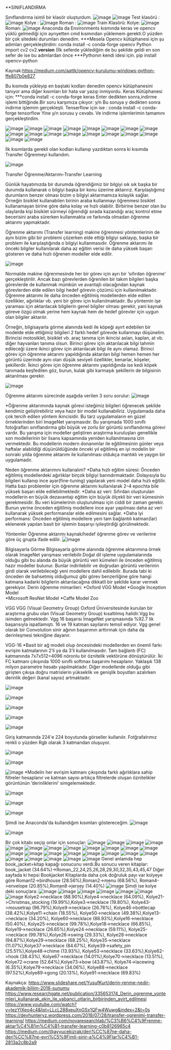 **SINIFLANDIRMA

Sınıflandırma isimli bir klasör oluşturdum.
![image](https://user-images.githubusercontent.com/61595808/111068231-fef1e480-84d8-11eb-9470-9377cc6d3789.png)
![image](https://user-images.githubusercontent.com/61595808/111068237-04e7c580-84d9-11eb-8fe2-46f77e4b476b.png)
Test klasörü :
![image](https://user-images.githubusercontent.com/61595808/111068260-16c96880-84d9-11eb-9269-fb98ef370fbb.png)
Kolye :
![image](https://user-images.githubusercontent.com/61595808/111068276-26e14800-84d9-11eb-8deb-8fe4b63208b7.png)
Roman :
![image](https://user-images.githubusercontent.com/61595808/111068280-2fd21980-84d9-11eb-8e39-851e82fffc88.png)
Train Klasörü:
Kolye:
![image](https://user-images.githubusercontent.com/61595808/111068290-424c5300-84d9-11eb-9a98-718c182a4792.png)
Roman:
![image](https://user-images.githubusercontent.com/61595808/111068296-4b3d2480-84d9-11eb-8f59-4720108eae3e.png)
Anaconda da Environments kısmında keras ve opencv yüklü gelmediği için ayrıyetten cmd  kısmından yüklemem gerekti.O yüzden bir çok sitedeki durumları denedim.
***Mesela Opencv kütüphanesi için şu adımları gerçekleştirdim:
conda install -c conda-forge opencv 
Python
import cv2
cv2.__version__
(İlk seferde yüklediğim de bu şekilde geldi en son sefer de ise bu adımlardan önce 
***Pythonın kendi idesi için.
pip install opencv-python

Kaynak:https://medium.com/aattk/opencv-kurulumu-windows-python-ffe807b0e827

Bu kısmıda yükleyip en baştaki kodları denedim opencv kütüphanesini tanıyor ama 
diğer kısımları bir hata var yazıp inmiyordu.
Keras Kütüphanesi için:
***conda install -c conda-forge keras
Enter dedikten sonra,indirme işlemi bittiğinde.Bir soru karşımıza çıkıyor:
y/n 
Bu soruya y dedikten sonra indirme işlemim gerçekleşti. 
Tenserflow için ise :
conda install -c conda-forge tensorflow
Yine y/n sorusu 
y cevabı.
Ve indirme işlemlerimin tamamını gerçekleştirdim.

![image](https://user-images.githubusercontent.com/61595808/111068432-c3a3e580-84d9-11eb-8123-89e764d58cf2.png)
![image](https://user-images.githubusercontent.com/61595808/111068440-c7d00300-84d9-11eb-9e22-7ead45a10098.png)
![image](https://user-images.githubusercontent.com/61595808/111068453-d5858880-84d9-11eb-857b-884940625111.png)
![image](https://user-images.githubusercontent.com/61595808/111068460-db7b6980-84d9-11eb-9ff9-e7016e227662.png)
![image](https://user-images.githubusercontent.com/61595808/111068466-e0d8b400-84d9-11eb-9216-17c703c65d06.png)
![image](https://user-images.githubusercontent.com/61595808/111068469-e504d180-84d9-11eb-8309-b712a6c7911a.png)
![image](https://user-images.githubusercontent.com/61595808/111068477-ea621c00-84d9-11eb-8acf-4023ff48993b.png)
![image](https://user-images.githubusercontent.com/61595808/111068480-ee8e3980-84d9-11eb-88d3-a4fe0eb610d5.png)
![image](https://user-images.githubusercontent.com/61595808/111068483-f221c080-84d9-11eb-817c-ce14ef90abca.png)
![image](https://user-images.githubusercontent.com/61595808/111068487-f9e16500-84d9-11eb-859c-6975b2f85d04.png)
![image](https://user-images.githubusercontent.com/61595808/111068490-fd74ec00-84d9-11eb-9b48-118a3fce3c02.png)
![image](https://user-images.githubusercontent.com/61595808/111068497-02d23680-84da-11eb-805d-717fcb2cb4fd.png)
![image](https://user-images.githubusercontent.com/61595808/111068499-06fe5400-84da-11eb-9b50-f27d4a9ec5b8.png)
![image](https://user-images.githubusercontent.com/61595808/111068501-0a91db00-84da-11eb-95a8-39c5cf606337.png)
![image](https://user-images.githubusercontent.com/61595808/111068503-0d8ccb80-84da-11eb-8b5f-2c3c184bbaab.png)
![image](https://user-images.githubusercontent.com/61595808/111068504-11b8e900-84da-11eb-8126-2554fe08cae9.png)
![image](https://user-images.githubusercontent.com/61595808/111068509-14b3d980-84da-11eb-9173-879d7c8251d4.png)
![image](https://user-images.githubusercontent.com/61595808/111068513-18476080-84da-11eb-9ab2-0151a67b93eb.png)


İlk kısımlarda gerekli olan kodları kullanıp yazdıktan sonra ki kısımda  Transfer Öğrenmeyi kullandım.

![image](https://user-images.githubusercontent.com/61595808/111067519-c00e5f80-84d5-11eb-8618-9cb4e7736c5d.png)

Transfer Öğrenme/Aktarımı-Transfer Learning

Günlük hayatımızda bir durumda öğrendiğimiz bir bilgiyi sık sık başka bir durumda kullanarak o bilgiyi başka bir konu üzerine aktarırız. Karşılaştığımız durumların benzer olması bizim o bilgiyi aktarmamıza kolaylık sağlar. Örneğin bisiklet kullanabilen birinin araba kullanmayı öğrenmesi bisiklet kullanamayan birine göre daha kolay ve hızlı olabilir. Birbirine benzer olan bu olaylarda kişi bisiklet sürmeyi öğrendiği sırada kazandığı araç kontrol etme becerisini araba sürerken kullanmakta ve farkında olmadan öğrenme aktarımı yapmaktadır.

Öğrenme aktarımı (Transfer learning) makine öğrenmesi yöntemlerinin de aynı bizim gibi bir problemi çözerken elde ettiği bilgiyi saklayıp, başka bir problem ile karşılaştığında o bilgiyi kullanmasıdır. Öğrenme aktarımı ile önceki bilgiler kullanılarak daha az eğitim verisi ile daha yüksek başarı gösteren ve daha hızlı öğrenen modeller elde edilir.

![image](https://user-images.githubusercontent.com/61595808/111067579-0237a100-84d6-11eb-90fd-c0d77c3162aa.png)

Normalde makine öğrenmesinde her bir görev için ayrı bir ‘sıfırdan öğrenme’ gerçekleştirilir. Ancak bazı görevlerden öğrenilen bir takım bilgileri başka görevlerde de kullanmak mümkün ve avantajlı olacağından kaynak görevlerden elde edilen bilgi hedef görevin çözümü için kullanılmaktadır. Öğrenme aktarımı ile daha önceden eğitilmiş modellerden elde edilen özellikler, ağırlıklar vb. yeni bir görev için kullanılmaktadır. Bu yöntemin işe yaraması için aktarılacak bilgilerin genel bilgiler olması gerekir, yani kaynak göreve özgü olmak yerine hem kaynak hem de hedef görevler için uygun olan bilgiler aktarılır.

Örneğin, bilgisayarla görme alanında kedi ile köpeği ayırt edebilen bir modelde elde ettiğimiz bilgileri 2 farklı hedef görevde kullanmayı düşünelim. Birincisi motosiklet, bisiklet vb. araç tanıma için ikincisi aslan, kaplan, at vb. diğer hayvanları tanıma olsun. Birinci görev için aktarılacak bilgi tahmin edileceği üzere ikinci görev için aktarılacak bilgi ile aynı olamaz. Birinci görev için öğrenme aktarımı yapıldığında aktarılan bilgi hemen hemen her görüntü üzerinde aynı olan düşük seviyeli özellikler, kenarlar, köşeler, şekillerdir. İkinci görev için öğrenme aktarımı yapıldığında ise kedi köpek tanımada keşfedilen göz, burun, kulak gibi karmaşık şekillerin de bilgisinin aktarılması gerekir.

![image](https://user-images.githubusercontent.com/61595808/111067592-167b9e00-84d6-11eb-845c-5335758e9fd4.png)

Öğrenme aktarımı sürecinde aşağıda verilen 3 soru sorulur:
![image](https://user-images.githubusercontent.com/61595808/111067628-3612c680-84d6-11eb-8da5-30e97d13d767.png)

*Öğrenme aktarımında kaynak görevi isteğimiz bilgileri öğrenecek şekilde kendimiz geliştirebiliriz veya hazır bir model kullanabiliriz. Uygulamada daha çok tercih edilen yöntem ikincisidir. Bu tarz uygulamaların en güzel örneklerinden biri ImageNet yarışmasıdır. Bu yarışmada 1000 sınıflı fotoğrafları sınıflandırma gibi büyük ve zorlu bir görüntü sınıflandırma görevi vardır. Bu yarışma için modeller geliştiren araştırma kuruluşları genellikle son modellerinin bir lisans kapsamında yeniden kullanılmasına izin vermektedir. Bu modellerin modern donanımlar ile eğitilmesinin günler veya haftalar alabildiği düşünüldüğünde önceki yıl eğitilmiş en iyi modelin bir sonraki yılda öğrenme aktarımı ile kullanılması oldukça mantıklı ve yaygın bir uygulamadır.

Neden öğrenme aktarımını kullanalım?
*Daha hızlı eğitim süresi: Önceden eğitilmiş modellerdeki ağırlıklar birçok bilgiyi barındırmaktadır. Dolayısıyla bu bilgileri kullanıp ince ayar(fine-tuning) yapılarak yeni model daha hızlı eğitilir. Hatta bazı problemler için öğrenme aktarımı kullanılarak 2–4 epochta bile yüksek başarı elde edilebilmektedir.
*Daha az veri: Sıfırdan oluşturulan modellerin en büyük dezavantajı eğitim için büyük ölçekli bir veri kümesinin gerekmesidir. Bu veri kümelerinin oluşturulması için ciddi bir zaman gerekir. Bunun yerine önceden eğitilmiş modellere ince ayar yapılması daha az veri kullanarak yüksek performanslar elde edilmesini sağlar.
*Daha iyi performans: Önceden eğitilmiş modellere yeni tam bağlantılı katman(lar) eklenerek yapılan basit bir işlemin başarıyı iyileştirdiği görülmektedir.

Yöntemler Öğrenme aktarımı kaynak/hedef öğrenme görev ve verilerine göre üç grupta ifade edilir.
![image](https://user-images.githubusercontent.com/61595808/111067650-4fb40e00-84d6-11eb-82b3-484a196ac72d.png)

Bilgisayarla Görme
Bilgisayarla görme alanında öğrenme aktarımına örnek olarak ImageNet yarışması verilebilir.Doğal dil işleme uygulamalarında olduğu gibi bu alanda da büyük görüntü veri kümeleri ile önceden eğitilmiş hazır modeller bulunur. Bunlar indirilebilir ve doğrudan görüntü verilerinin girdi olarak verilebileceği yeni modellere dahil edilebilir. Burada tabi ki önceden de bahsetmiş olduğumuz gibi görev benzerliğine göre hangi katmana kadarki bilgilerin aktarılacağına dikkatli bir şekilde karar vermek gerekiyor. Derin öğrenme mimarileri:
      *Oxford VGG Model
      *Google Inception Model	
      *Microsoft ResNet Model
      *Caffe Model Zoo
  
 VGG
VGG (Visual Geometry Group) Oxford Üniversitesinde kurulan bir araştırma grubu olan (Visual Geometry Group)  kısaltılmış halidir.Vgg bu isimden gelmektedir.
Vgg 16 başarısı İmageNet yarışmasında %92.7 lik başarısıyla ispatlamıştı.
16 ve 19 katman sayılarını temsil ediyor.
Vgg genel olarak bir Convolution sinir ağının başarımın arttırmak için daha da derinleşmesi tekniğine dayanır.

VGG-16
*Basit bir ağ modeli olup öncesindeki modellerden en önemli farkı evrişim katmalarının 2’li ya da 3’li kullanılmasıdır. Tam bağlantı (FC) katmanında 7x7x512=4096 nöronlu bir öznitelik vektörüne dönüştürülür. İki FC katmanı çıkışında 1000 sınıflı softmax başarımı hesaplanır. Yaklaşık 138 milyon parametre hesabı yapılmaktadır. Diğer modellerde olduğu gibi girişten çıkışa doğru matrislerin yükseklik ve genişlik boyutları azalırken derinlik değeri (kanal sayısı) artmaktadır.

![image](https://user-images.githubusercontent.com/61595808/111067708-7eca7f80-84d6-11eb-8591-dd8b96d838a1.png)

![image](https://user-images.githubusercontent.com/61595808/111067714-84c06080-84d6-11eb-95da-cba5beb7f8ec.png)

![image](https://user-images.githubusercontent.com/61595808/111067720-8a1dab00-84d6-11eb-8c1c-acc750501d67.png)

![image](https://user-images.githubusercontent.com/61595808/111067727-8f7af580-84d6-11eb-9eb5-829ca1b6a173.png)

![image](https://user-images.githubusercontent.com/61595808/111067733-9570d680-84d6-11eb-906d-32494261d347.png)

Giriş katmanında 224'e 224 boyutunda görseller kullanılır.
Fotğrafalrımız renkli o yüzden Rgb olarak 3 katmandan oluşuyor.

![image](https://user-images.githubusercontent.com/61595808/111067741-a28dc580-84d6-11eb-8f4f-f093c21e7f76.png)

![image](https://user-images.githubusercontent.com/61595808/111067750-a883a680-84d6-11eb-8911-29535b389943.png)

![image](https://user-images.githubusercontent.com/61595808/111067755-ae798780-84d6-11eb-849c-035b23cc871b.png)
*Modelin her evrişim katmanı çıkışında farklı ağırlıklara sahip filtreler hesaplanır ve katman sayısı artıkça filtrelerde oluşan öznitelikler görüntünün ‘derinliklerini’ simgelemektedir.

![image](https://user-images.githubusercontent.com/61595808/111067768-b9ccb300-84d6-11eb-87d6-659b767a27fe.png)

![image](https://user-images.githubusercontent.com/61595808/111067772-c05b2a80-84d6-11eb-8664-1625709f3ed3.png)

![image](https://user-images.githubusercontent.com/61595808/111067775-c4874800-84d6-11eb-9460-3e18050fc120.png)

Şimdi ise Anaconda'da kullandığım kısımları göstereceğim.
![image](https://user-images.githubusercontent.com/61595808/111067891-6870f380-84d7-11eb-9720-5d34b6416966.png)

![image](https://user-images.githubusercontent.com/61595808/111067901-6f980180-84d7-11eb-9342-13b5ce4b6c75.png)

Bir çok kitabı seçip onlar için sonuçlar:
![image](https://user-images.githubusercontent.com/61595808/111067935-92c2b100-84d7-11eb-8704-c7e52f5a29a9.png)
![image](https://user-images.githubusercontent.com/61595808/111067940-9c4c1900-84d7-11eb-904c-aa9cf7483507.png)
![image](https://user-images.githubusercontent.com/61595808/111067953-b2f27000-84d7-11eb-99d0-5b33b777489d.png)
![image](https://user-images.githubusercontent.com/61595808/111067964-ba197e00-84d7-11eb-90b7-993dcadee512.png)
![image](https://user-images.githubusercontent.com/61595808/111067970-c7cf0380-84d7-11eb-923e-543c641c6986.png)
![image](https://user-images.githubusercontent.com/61595808/111067974-cdc4e480-84d7-11eb-942f-077c90e32b5f.png)
![image](https://user-images.githubusercontent.com/61595808/111067981-d5848900-84d7-11eb-80b4-93ef7413d4fa.png)
![image](https://user-images.githubusercontent.com/61595808/111067987-da493d00-84d7-11eb-8269-2d4b953f79bf.png)
![image](https://user-images.githubusercontent.com/61595808/111067995-e208e180-84d7-11eb-8d94-d48334258a1e.png)
![image](https://user-images.githubusercontent.com/61595808/111068001-e9c88600-84d7-11eb-84e0-60db8ccca59a.png)
![image](https://user-images.githubusercontent.com/61595808/111068003-edf4a380-84d7-11eb-907f-06aff91b1cc6.png)
![image](https://user-images.githubusercontent.com/61595808/111068007-f0ef9400-84d7-11eb-8067-a4541bbfb557.png)
![image](https://user-images.githubusercontent.com/61595808/111068009-f4831b00-84d7-11eb-8560-06ebd8e98ad6.png)
![image](https://user-images.githubusercontent.com/61595808/111068019-f8af3880-84d7-11eb-9b06-584bc5f3ddd6.png)
![image](https://user-images.githubusercontent.com/61595808/111068020-fbaa2900-84d7-11eb-8639-bb67b4ff5465.png)
![image](https://user-images.githubusercontent.com/61595808/111068023-ffd64680-84d7-11eb-8f59-bb88d3818714.png)
![image](https://user-images.githubusercontent.com/61595808/111068028-04026400-84d8-11eb-9b3b-36ea5a095101.png)
![image](https://user-images.githubusercontent.com/61595808/111068031-0795eb00-84d8-11eb-83f5-936e7a4560ac.png)
![image](https://user-images.githubusercontent.com/61595808/111068033-0b297200-84d8-11eb-9c81-724442fcd221.png)
![image](https://user-images.githubusercontent.com/61595808/111068038-1086bc80-84d8-11eb-96ae-c29ff1e812cc.png)
![image](https://user-images.githubusercontent.com/61595808/111068043-17153400-84d8-11eb-9699-754cdb7b8cc6.png)
![image](https://user-images.githubusercontent.com/61595808/111068050-1bd9e800-84d8-11eb-8299-d6c4498deb3a.png)
![image](https://user-images.githubusercontent.com/61595808/111068056-1f6d6f00-84d8-11eb-909a-9a625889cddf.png)
![image](https://user-images.githubusercontent.com/61595808/111068060-23998c80-84d8-11eb-90c9-730bef6f70f3.png)
![image](https://user-images.githubusercontent.com/61595808/111068063-26947d00-84d8-11eb-8cf3-75526d8bb2f1.png)
Genel anlamda hep book_jacket=kitap kapağı sonucunu verdi.Bu sonucu veren kitaplar:
book_jacket (34.64%)->Roman_22,24,25,26,28,29,30,32,35,43,45,47
Diğer sayfada ki hepsi Bookjacket
Kitaplarda daha çok doğruluk payı var kolyeye göre
Roman12->birdhouse (28.56%),Roman2->menu (68.56%),
Roman4->envelope (20.85%),Roman8->jersey (14.40%)
![image](https://user-images.githubusercontent.com/61595808/111068083-4d52b380-84d8-11eb-95be-81db770aba1f.png)
Şimdi ise kolye deki sonuçlara:
![image](https://user-images.githubusercontent.com/61595808/111068090-580d4880-84d8-11eb-8096-3b6be8b1d586.png)
![image](https://user-images.githubusercontent.com/61595808/111068091-5c396600-84d8-11eb-9f70-ae7be7807aad.png)
![image](https://user-images.githubusercontent.com/61595808/111068097-60658380-84d8-11eb-976b-5d26722921f4.png)
![image](https://user-images.githubusercontent.com/61595808/111068100-6491a100-84d8-11eb-94d8-e079e32aa1a6.png)
![image](https://user-images.githubusercontent.com/61595808/111068103-68bdbe80-84d8-11eb-8d3d-3099233d2f16.png)
![image](https://user-images.githubusercontent.com/61595808/111068108-6eb39f80-84d8-11eb-89ad-6975e25c5849.png)
![image](https://user-images.githubusercontent.com/61595808/111068113-75421700-84d8-11eb-8c99-abe21bde198b.png)
Kolye2->necklace (88.90%),Kolye4->necklace (64.09%),
Kolye21->Christmas_stocking (19.99%),Kolye3->necklace (19.80%),
Kolye43->mousetrap (96.79%),Kolye9->necklace (26.76%),
Kolye46->bottlecap (38.42%),Kolye11->chain (18.55%),
Kolye50->necklace (49.38%),Kolye13->necklace (34.20%),
Kolye60->necklace (88.93%),Kolye16->necklace (50.40%),
Kolye25->necklace (99.78%),Kolye18->necklace (66.85%),
Kolye19->necklace (26.65%),Kolye24->necklace (59.11%),
Kolye25->necklace (99.78%),Kolye26->swing (29.33%),
Kolye28->necklace (94.87%),Kolye29->necklace (68.25%),
Kolye35->necklace (11.07%),Kolye37->necklace (84.67%),
Kolye39->safety_pin (25.51%),Kolye48->chime (13.93%),
Kolye53->necklace (33.63%),Kolye62->hook (38.43%),
Kolye67->necklace (14.01%),Kolye70->necklace (13.51%),
Kolye72->crane (52.64%),Kolye73->bow (43.87%),
Kolye74->lacewing (6.35%),Kolye79->necklace (34.06%),
Kolye88->necklace (97.52%),Kolye89->gong (20.13%),
Kolye91->necklace (69.83%)






Kaynakça:
https://www.slideshare.net/YusufKurt/derin-renme-nedir-akademik-biliim-2016-sunumu
https://www.researchgate.net/publication/335653174_Derin_ogrenme_yontemleri_kullanarak_ekin_ile_yabanci_otlarin_birbirinden_ayirt_edilmesi
https://www.youtube.com/watch?v=tezYIXeo4c4&list=LLcL288xeuXnGSx1QFw4Wuwg&index=2&t=0s
https://devhunteryz.wordpress.com/2018/07/28/transfer-ogrenimi-transfer-learning/
https://medium.com/novaresearchlab/%C3%B6%C4%9Frenme-aktar%C4%B1m%C4%B1-transfer-learning-c0b8126965c4
https://medium.com/@ayyucekizrak/deri%CC%87ne-daha-deri%CC%87ne-evri%C5%9Fimli-sinir-a%C4%9Flar%C4%B1-2813a2c8b2a9

